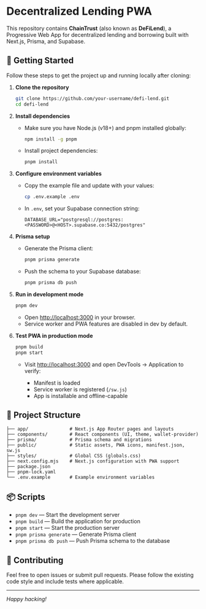 # Decentralized Lending PWA

This repository contains **ChainTrust** (also known as **DeFiLend**), a Progressive Web App for decentralized lending and borrowing built with Next.js, Prisma, and Supabase.

## 🚀 Getting Started

Follow these steps to get the project up and running locally after cloning:

1. **Clone the repository**

   ```bash
   git clone https://github.com/your-username/defi-lend.git
   cd defi-lend
   ```

2. **Install dependencies**

   * Make sure you have Node.js (v18+) and pnpm installed globally:

     ```bash
     npm install -g pnpm
     ```
   * Install project dependencies:

     ```bash
     pnpm install
     ```

3. **Configure environment variables**

   * Copy the example file and update with your values:

     ```bash
     cp .env.example .env
     ```
   * In `.env`, set your Supabase connection string:

     ```env
     DATABASE_URL="postgresql://postgres:<PASSWORD>@<HOST>.supabase.co:5432/postgres"
     ```

4. **Prisma setup**

   * Generate the Prisma client:

     ```bash
     pnpm prisma generate
     ```
   * Push the schema to your Supabase database:

     ```bash
     pnpm prisma db push
     ```

5. **Run in development mode**

   ```bash
   pnpm dev
   ```

   * Open [http://localhost:3000](http://localhost:3000) in your browser.
   * Service worker and PWA features are disabled in dev by default.

6. **Test PWA in production mode**

   ```bash
   pnpm build
   pnpm start
   ```

   * Visit [http://localhost:3000](http://localhost:3000) and open DevTools → Application to verify:

     * Manifest is loaded
     * Service worker is registered (`/sw.js`)
     * App is installable and offline-capable

## 🔧 Project Structure

```text
├── app/               # Next.js App Router pages and layouts
├── components/        # React components (UI, theme, wallet-provider)
├── prisma/            # Prisma schema and migrations
├── public/            # Static assets, PWA icons, manifest.json, sw.js
├── styles/            # Global CSS (globals.css)
├── next.config.mjs    # Next.js configuration with PWA support
├── package.json
├── pnpm-lock.yaml
└── .env.example       # Example environment variables
```

## 📦 Scripts

* `pnpm dev`       — Start the development server
* `pnpm build`     — Build the application for production
* `pnpm start`     — Start the production server
* `pnpm prisma generate` — Generate Prisma client
* `pnpm prisma db push`   — Push Prisma schema to the database

## 🤝 Contributing

Feel free to open issues or submit pull requests. Please follow the existing code style and include tests where applicable.

---

*Happy hacking!*
